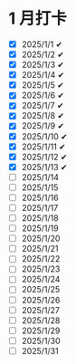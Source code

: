 # 1 月打卡

- [x] 2025/1/1 ✔
- [x] 2025/1/2 ✔
- [x] 2025/1/3 ✔
- [x] 2025/1/4 ✔
- [x] 2025/1/5 ✔
- [x] 2025/1/6 ✔
- [x] 2025/1/7 ✔
- [x] 2025/1/8 ✔
- [x] 2025/1/9 ✔
- [x] 2025/1/10 ✔
- [x] 2025/1/11 ✔
- [x] 2025/1/12 ✔
- [x] 2025/1/13 ✔
- [ ] 2025/1/14
- [ ] 2025/1/15
- [ ] 2025/1/16
- [ ] 2025/1/17
- [ ] 2025/1/18
- [ ] 2025/1/19
- [ ] 2025/1/20
- [ ] 2025/1/21
- [ ] 2025/1/22
- [ ] 2025/1/23
- [ ] 2025/1/24
- [ ] 2025/1/25
- [ ] 2025/1/26
- [ ] 2025/1/27
- [ ] 2025/1/28
- [ ] 2025/1/29
- [ ] 2025/1/30
- [ ] 2025/1/31
